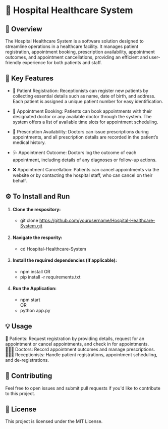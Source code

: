 # 🏥 Hospital Healthcare System
## 📝 Overview
The Hospital Healthcare System is a software solution designed to streamline operations in a healthcare facility. It manages patient registration, appointment booking, prescription availability, appointment outcomes, and appointment cancellations, providing an efficient and user-friendly experience for both patients and staff.

## 🚀 Key Features
- 📝 Patient Registration: Receptionists can register new patients by collecting essential details such as name, date of birth, and address. Each patient is assigned a unique patient number for easy identification.

- 📅 Appointment Booking: Patients can book appointments with their designated doctor or any available doctor through the system. The system offers a list of available time slots for appointment scheduling.

- 💊 Prescription Availability: Doctors can issue prescriptions during appointments, and all prescription details are recorded in the patient’s medical history.

- 🩺 Appointment Outcome: Doctors log the outcome of each appointment, including details of any diagnoses or follow-up actions.

- ❌ Appointment Cancellation: Patients can cancel appointments via the website or by contacting the hospital staff, who can cancel on their behalf.

## ⚙️  To Install and Run
1. #### Clone the respository:
   - git clone https://github.com/yourusername/Hospital-Healthcare-System.git
2. #### Navigate the respority:
   - cd Hospital-Healthcare-System
3. #### Install the required dependencies (if applicable):
   - npm install
   OR <br>
   - pip install -r requirements.txt <br>
4. #### Run the Application:
   - npm start <br>
   OR <br>
   - python app.py

## 💡 Usage
👤 Patients: Request registration by providing details, request for an appointment or cancel appointments, and check in for appointments.<br>
👩🏽‍⚕️ Doctors: Record appointment outcomes and manage prescriptions.<br>
👩🏽‍💻 Receptionists: Handle patient registrations, appointment scheduling, and de-registrations.

## 🤝 Contributing
Feel free to open issues and submit pull requests if you'd like to contribute to this project.

## 📝 License
This project is licensed under the MIT License.
